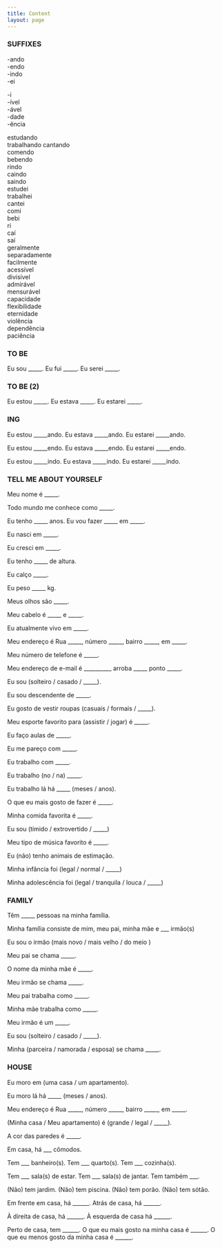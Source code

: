 ```yaml
---
title: Content
layout: page
---
```



### SUFFIXES

-ando  
-endo  
-indo  
-ei  

-i  
-ível  
-ável  
-dade  
-ência

estudando  
trabalhando cantando  
comendo  
bebendo  
rindo  
caindo  
saindo  
estudei  
trabalhei  
cantei  
comi  
bebi  
ri  
caí  
saí  
geralmente  
separadamente  
facilmente  
acessível  
divisível   
admirável  
mensurável  
capacidade  
flexibilidade  
eternidade  
violência  
dependência  
paciência


### TO BE

Eu sou _____.
Eu fui _____.
Eu serei _____.

### TO BE (2)

Eu estou _____.
Eu estava _____.
Eu estarei _____.

### ING

Eu estou _____ando.
Eu estava _____ando.
Eu estarei _____ando.

Eu estou _____endo.
Eu estava _____endo.
Eu estarei _____endo.

Eu estou _____indo.
Eu estava _____indo.
Eu estarei _____indo.

### TELL ME ABOUT YOURSELF

Meu nome é _____.

Todo mundo me conhece como _____.

Eu tenho _____ anos. Eu vou fazer _____ em _____.

Eu nasci em _____.

Eu cresci em _____.

Eu tenho _____ de altura.

Eu calço _____.

Eu peso _____ kg.

Meus olhos são _____.

Meu cabelo é _____ e _____.

Eu atualmente vivo em _____.

Meu endereço é Rua _____, número _____, bairro _____, em _____.

Meu número de telefone é _____.

Meu endereço de e-mail é __________ arroba _____ ponto _____.

Eu sou (solteiro / casado / _____).

Eu sou descendente de _____.

Eu gosto de vestir roupas (casuais / formais / _____).

Meu esporte favorito para (assistir / jogar) é _____.

Eu faço aulas de _____.

Eu me pareço com _____.

Eu trabalho com _____.

Eu trabalho (no / na) _____.

Eu trabalho lá há _____ (meses / anos).

O que eu mais gosto de fazer é _____.

Minha comida favorita é _____.

Eu sou (tímido / extrovertido / _____)

Meu tipo de música favorito é _____.

Eu (não) tenho animais de estimação.

Minha infância foi (legal / normal / _____)

Minha adolescência foi (legal / tranquila / louca / _____)

### FAMILY

Têm _____ pessoas na minha família.

Minha família consiste de mim, meu pai, minha mãe e ___ irmão(s)

Eu sou o irmão (mais novo / mais velho / do meio )

Meu pai se chama _____.

O nome da minha mãe é _____.

Meu irmão se chama _____.

Meu pai trabalha como _____.

Minha mãe trabalha como _____.

Meu irmão é um _____.

Eu sou (solteiro / casado / _____).

Minha (parceira / namorada / esposa) se chama _____.

### HOUSE

Eu moro em (uma casa / um apartamento).

Eu moro lá há _____ (meses / anos).

Meu endereço é Rua _____, número _____, bairro _____, em _____.

(Minha casa / Meu apartamento) é (grande / legal / _____).

A cor das paredes é _____.

Em casa, há ___ cômodos.

Tem ___ banheiro(s). Tem ___ quarto(s). Tem ___ cozinha(s).

Tem ___ sala(s) de estar. Tem ___ sala(s) de jantar. Tem também ___.

(Não) tem jardim. (Não) tem piscina. (Não) tem porão. (Não) tem sótão.

Em frente em casa, há ______. Atrás de casa, há ______.

À direita de casa, há ______. À esquerda de casa há ______.

Perto de casa, tem ______.
O que eu mais gosto na minha casa é ______.
O que eu menos gosto da minha casa é ______.